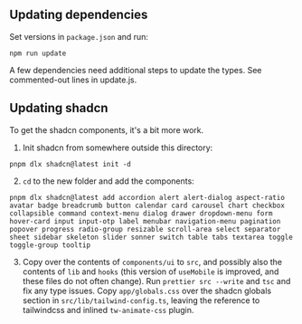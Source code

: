 ## Updating dependencies

Set versions in `package.json` and run:

```
npm run update
```

A few dependencies need additional steps to update the types. See commented-out lines in update.js.

## Updating shadcn

To get the shadcn components, it's a bit more work.

1. Init shadcn from somewhere outside this directory:

```
pnpm dlx shadcn@latest init -d
```

2. `cd` to the new folder and add the components:

```
pnpm dlx shadcn@latest add accordion alert alert-dialog aspect-ratio avatar badge breadcrumb button calendar card carousel chart checkbox collapsible command context-menu dialog drawer dropdown-menu form hover-card input input-otp label menubar navigation-menu pagination popover progress radio-group resizable scroll-area select separator sheet sidebar skeleton slider sonner switch table tabs textarea toggle toggle-group tooltip
```

3. Copy over the contents of `components/ui` to `src`, and possibly also the contents of `lib` and `hooks` (this version of `useMobile` is improved, and these files do not often change). Run `prettier src --write` and `tsc` and fix any type issues. Copy `app/globals.css` over the shadcn globals section in `src/lib/tailwind-config.ts`, leaving the reference to tailwindcss and inlined `tw-animate-css` plugin.
